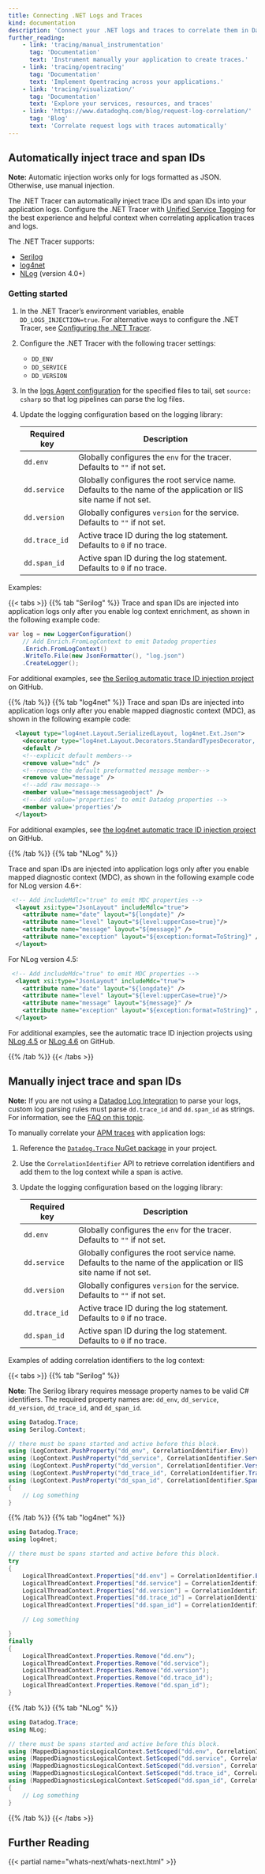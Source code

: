```yaml
---
title: Connecting .NET Logs and Traces
kind: documentation
description: 'Connect your .NET logs and traces to correlate them in Datadog.'
further_reading:
    - link: 'tracing/manual_instrumentation'
      tag: 'Documentation'
      text: 'Instrument manually your application to create traces.'
    - link: 'tracing/opentracing'
      tag: 'Documentation'
      text: 'Implement Opentracing across your applications.'
    - link: 'tracing/visualization/'
      tag: 'Documentation'
      text: 'Explore your services, resources, and traces'
    - link: 'https://www.datadoghq.com/blog/request-log-correlation/'
      tag: 'Blog'
      text: 'Correlate request logs with traces automatically'
---
```


## Automatically inject trace and span IDs

<div class="alert alert-info"><strong>Note:</strong> Automatic injection works only for logs formatted as JSON. Otherwise, use manual injection.</div>

The .NET Tracer can automatically inject trace IDs and span IDs into your application logs. Configure the .NET Tracer with [Unified Service Tagging][1] for the best experience and helpful context when correlating application traces and logs.

The .NET Tracer supports:
- [Serilog][2]
- [log4net][3]
- [NLog][4] (version 4.0+)


### Getting started

1. In the .NET Tracer’s environment variables, enable  `DD_LOGS_INJECTION=true`. For alternative ways to configure the .NET Tracer, see [Configuring the .NET Tracer][5].

2. Configure the .NET Tracer with the following tracer settings:
    - `DD_ENV`
    - `DD_SERVICE`
    - `DD_VERSION`

3. In the [logs Agent configuration][6] for the specified files to tail, set `source: csharp` so that log pipelines can parse the log files.

4. Update the logging configuration based on the logging library:

    | Required key   | Description                                  |
    | -------------- | -------------------------------------------- |
    | `dd.env`       | Globally configures the `env` for the tracer. Defaults to `""` if not set. |
    | `dd.service`   | Globally configures the root service name. Defaults to the name of the application or IIS site name if not set.  |
    | `dd.version`   | Globally configures `version` for the service. Defaults to `""` if not set.  |
    | `dd.trace_id`  | Active trace ID during the log statement. Defaults to `0` if no trace.  |
    | `dd.span_id`   | Active span ID during the log statement. Defaults to `0` if no trace. |

Examples:

{{< tabs >}}
{{% tab "Serilog" %}}
Trace and span IDs are injected into application logs only after you enable log context enrichment, as shown in the following example code: 

```csharp
var log = new LoggerConfiguration()
    // Add Enrich.FromLogContext to emit Datadog properties
    .Enrich.FromLogContext()
    .WriteTo.File(new JsonFormatter(), "log.json")
    .CreateLogger();
```
For additional examples, see [the Serilog automatic trace ID injection project][1] on GitHub.


[1]: https://github.com/DataDog/dd-trace-dotnet/blob/master/samples/AutomaticTraceIdInjection/SerilogExample/Program.cs
{{% /tab %}}
{{% tab "log4net" %}}
Trace and span IDs are injected into application logs only after you enable mapped diagnostic context (MDC), as shown in the following example code:

```xml
  <layout type="log4net.Layout.SerializedLayout, log4net.Ext.Json">
    <decorator type="log4net.Layout.Decorators.StandardTypesDecorator, log4net.Ext.Json" />
    <default />
    <!--explicit default members-->
    <remove value="ndc" />
    <!--remove the default preformatted message member-->
    <remove value="message" />
    <!--add raw message-->
    <member value="message:messageobject" />
    <!-- Add value='properties' to emit Datadog properties -->
    <member value='properties'/>
  </layout>
```
For additional examples, see [the log4net automatic trace ID injection project][1] on GitHub.


[1]: https://github.com/DataDog/dd-trace-dotnet/blob/master/samples/AutomaticTraceIdInjection/Log4NetExample/log4net.config
{{% /tab %}}
{{% tab "NLog" %}}

Trace and span IDs are injected into application logs only after you enable mapped diagnostic context (MDC), as shown in the following example code for NLog version 4.6+:

```xml
 <!-- Add includeMdlc="true" to emit MDC properties -->
  <layout xsi:type="JsonLayout" includeMdlc="true">
    <attribute name="date" layout="${longdate}" />
    <attribute name="level" layout="${level:upperCase=true}"/>
    <attribute name="message" layout="${message}" />
    <attribute name="exception" layout="${exception:format=ToString}" />
  </layout>
```

For NLog version 4.5:

```xml
 <!-- Add includeMdc="true" to emit MDC properties -->
  <layout xsi:type="JsonLayout" includeMdc="true">
    <attribute name="date" layout="${longdate}" />
    <attribute name="level" layout="${level:upperCase=true}"/>
    <attribute name="message" layout="${message}" />
    <attribute name="exception" layout="${exception:format=ToString}" />
  </layout>
```
For additional examples, see the automatic trace ID injection projects using [NLog 4.5][1] or [NLog 4.6][2] on GitHub.


[1]: https://github.com/DataDog/dd-trace-dotnet/blob/master/samples/AutomaticTraceIdInjection/NLog45Example/NLog.config
[2]: https://github.com/DataDog/dd-trace-dotnet/blob/master/samples/AutomaticTraceIdInjection/NLog46Example/NLog.config
{{% /tab %}}
{{< /tabs >}}


## Manually inject trace and span IDs

**Note:** If you are not using a [Datadog Log Integration][7] to parse your logs, custom log parsing rules must parse `dd.trace_id` and `dd.span_id` as strings. For information, see the [FAQ on this topic][8].

To manually correlate your [APM traces][9] with application logs:

1. Reference the [`Datadog.Trace` NuGet package][10] in your project.

2. Use the `CorrelationIdentifier` API to retrieve correlation identifiers and add them to the log context while a span is active.

3. Update the logging configuration based on the logging library:

    | Required key   | Description                                  |
    | -------------- | -------------------------------------------- |
    | `dd.env`       | Globally configures the `env` for the tracer. Defaults to `""` if not set. |
    | `dd.service`   | Globally configures the root service name. Defaults to the name of the application or IIS site name if not set.  |
    | `dd.version`   | Globally configures `version` for the service. Defaults to `""` if not set.  |
    | `dd.trace_id`  | Active trace ID during the log statement. Defaults to `0` if no trace.  |
    | `dd.span_id`   | Active span ID during the log statement. Defaults to `0` if no trace. |

Examples of adding correlation identifiers to the log context:

{{< tabs >}}
{{% tab "Serilog" %}}

**Note**: The Serilog library requires message property names to be valid C# identifiers. The required property names are: `dd_env`, `dd_service`, `dd_version`, `dd_trace_id`, and `dd_span_id`.

```csharp
using Datadog.Trace;
using Serilog.Context;

// there must be spans started and active before this block.
using (LogContext.PushProperty("dd_env", CorrelationIdentifier.Env))
using (LogContext.PushProperty("dd_service", CorrelationIdentifier.Service))
using (LogContext.PushProperty("dd_version", CorrelationIdentifier.Version))
using (LogContext.PushProperty("dd_trace_id", CorrelationIdentifier.TraceId.ToString()))
using (LogContext.PushProperty("dd_span_id", CorrelationIdentifier.SpanId.ToString()))
{
    // Log something
}
```

{{% /tab %}}
{{% tab "log4net" %}}

```csharp
using Datadog.Trace;
using log4net;

// there must be spans started and active before this block.
try
{
    LogicalThreadContext.Properties["dd.env"] = CorrelationIdentifier.Env;
    LogicalThreadContext.Properties["dd.service"] = CorrelationIdentifier.Service;
    LogicalThreadContext.Properties["dd.version"] = CorrelationIdentifier.Version;
    LogicalThreadContext.Properties["dd.trace_id"] = CorrelationIdentifier.TraceId.ToString();
    LogicalThreadContext.Properties["dd.span_id"] = CorrelationIdentifier.SpanId.ToString();

    // Log something

}
finally
{
    LogicalThreadContext.Properties.Remove("dd.env");
    LogicalThreadContext.Properties.Remove("dd.service");
    LogicalThreadContext.Properties.Remove("dd.version");
    LogicalThreadContext.Properties.Remove("dd.trace_id");
    LogicalThreadContext.Properties.Remove("dd.span_id");
}
```

{{% /tab %}}
{{% tab "NLog" %}}

```csharp
using Datadog.Trace;
using NLog;

// there must be spans started and active before this block.
using (MappedDiagnosticsLogicalContext.SetScoped("dd.env", CorrelationIdentifier.Env))
using (MappedDiagnosticsLogicalContext.SetScoped("dd.service", CorrelationIdentifier.Service))
using (MappedDiagnosticsLogicalContext.SetScoped("dd.version", CorrelationIdentifier.Version))
using (MappedDiagnosticsLogicalContext.SetScoped("dd.trace_id", CorrelationIdentifier.TraceId.ToString()))
using (MappedDiagnosticsLogicalContext.SetScoped("dd.span_id", CorrelationIdentifier.SpanId.ToString()))
{
    // Log something
}
```

{{% /tab %}}
{{< /tabs >}}


## Further Reading

{{< partial name="whats-next/whats-next.html" >}}

[1]: /getting_started/tagging/unified_service_tagging
[2]: http://serilog.net
[3]: https://logging.apache.org/log4net
[4]: http://nlog-project.org
[5]: /tracing/setup_overview/setup/dotnet-core/?tab=windows#configuring-the-net-tracer
[6]: /logs/log_collection/csharp/?tab=serilog#configure-your-datadog-agent
[7]: /logs/log_collection/csharp/#configure-your-logger
[8]: /tracing/faq/why-cant-i-see-my-correlated-logs-in-the-trace-id-panel/?tab=custom
[9]: /tracing/visualization/#trace
[10]: https://www.nuget.org/packages/Datadog.Trace/
